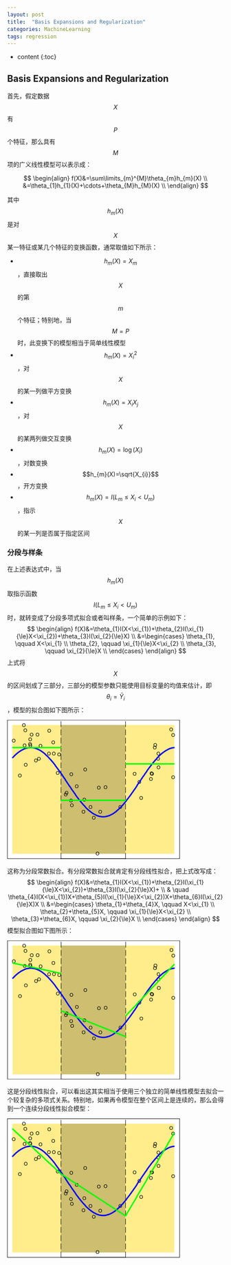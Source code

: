 ```yaml
---
layout: post
title:  "Basis Expansions and Regularization"
categories: MachineLearning
tags: regression
---
```


* content
{:toc}

## Basis Expansions and Regularization

首先，假定数据$$X$$有$$P$$个特征，那么具有$$M$$项的广义线性模型可以表示成：

$$
\begin{align}
f(X)&=\sum\limits_{m}^{M}\theta_{m}h_{m}(X) \\
&=\theta_{1}h_{1}(X)+\cdots+\theta_{M}h_{M}(X) \\
\end{align}
$$

其中$$h_{m}(X)$$是对$$X$$某一特征或某几个特征的变换函数，通常取值如下所示：

- $$h_{m}(X)=X_{m}$$，直接取出$$X$$的第$$m$$个特征；特别地，当$$M=P$$时，此变换下的模型相当于简单线性模型
- $$h_{m}(X)=X_{i}^{2}$$，对$$X$$的某一列做平方变换
- $$h_{m}(X)=X_{i}X_{j}$$，对$$X$$的某两列做交互变换
- $$h_{m}(X)=\log(X_{i})$$，对数变换
- $$h_{m}(X)=\sqrt{X_{i}}$$，开方变换
- $$h_{m}(X)=I(L_{m}{\le}X_{i}<U_{m})$$，指示$$X$$的某一列是否属于指定区间



### 分段与样条

在上述表达式中，当$$h_{m}(X)$$取指示函数$$I(L_{m}{\le}X_{i}<U_{m})$$时，就转变成了分段多项式拟合或者叫样条，一个简单的示例如下：
$$
\begin{align}
f(X)&=\theta_{1}I(X<\xi_{1})+\theta_{2}I(\xi_{1}{\le}X<\xi_{2})+\theta_{3}I(\xi_{2}{\le}X) \\
&=\begin{cases}
\theta_{1}, \qquad X<\xi_{1} \\
\theta_{2}, \qquad \xi_{1}{\le}X<\xi_{2} \\
\theta_{3}, \qquad \xi_{2}{\le}X \\
\end{cases}
\end{align}
$$
上式将$$X$$的区间划成了三部分，三部分的模型参数只能使用目标变量的均值来估计，即$$\theta_{i}=\bar{Y}_{i}$$，模型的拟合图如下图所示：

![](../img/2018-12-10_21-54-14.png)

这称为分段常数拟合。有分段常数拟合就肯定有分段线性拟合，把上式改写成：
$$
\begin{align}
f(X)&=\theta_{1}I(X<\xi_{1})+\theta_{2}I(\xi_{1}{\le}X<\xi_{2})+\theta_{3}I(\xi_{2}{\le}X)+ \\
& \quad \theta_{4}I(X<\xi_{1})X+\theta_{5}I(\xi_{1}{\le}X<\xi_{2})X+\theta_{6}I(\xi_{2}{\le}X)X \\
&=\begin{cases}
\theta_{1}+\theta_{4}X, \qquad X<\xi_{1} \\
\theta_{2}+\theta_{5}X, \qquad \xi_{1}{\le}X<\xi_{2} \\
\theta_{3}+\theta_{6}X, \qquad \xi_{2}{\le}X \\
\end{cases}
\end{align}
$$
模型拟合图如下图所示：

![](../img/2018-12-10_22-03-02.png)

这是分段线性拟合，可以看出这其实相当于使用三个独立的简单线性模型去拟合一个较复杂的多项式关系。特别地，如果再令模型在整个区间上是连续的，那么会得到一个连续分段线性拟合模型：

![](../img/2018-12-10_22-08-00.png)

